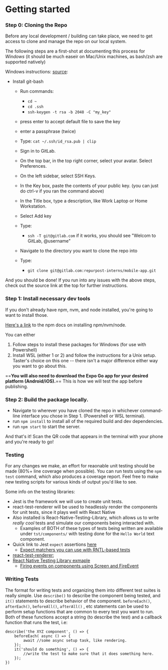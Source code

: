 # Getting started

### Step 0: Cloning the Repo
Before any local development / building can take place, we need to get access to clone and manage the repo on our local system. 

The following steps are a first-shot at documenting this process for *Windows* (it should be much easeir on Mac/Unix machines, as bash/zsh are supported natively)

Windows instructions: [source](https://docs.gitlab.com/ee/user/ssh.html#add-an-ssh-key-to-your-gitlab-account):
- Install git-bash
	- Run commands:
        - `cd ~`
    	- `cd .ssh`
		- `ssh-keygen -t rsa -b 2048 -C "my_key"`
	- press enter to accept default file to save the key
	- enter a passphrase (twice)
	- Type: `cat ~/.ssh/id_rsa.pub | clip`
	- Sign in to GitLab.
	- On the top bar, in the top right corner, select your avatar. Select Preferences.
	- On the left sidebar, select SSH Keys.
	- In the Key box, paste the contents of your public key. (you can just do ctrl-v if you ran the command above)
	- In the Title box, type a description, like Work Laptop or Home Workstation.
	- Select Add key
	- Type:
		- `ssh -T git@gitlab.com`
	if it works, you should see "Welcom to GitLab, @username"

	- Navigate to the directory you want to clone the repo into
	- Type:
		- `git clone git@gitlab.com:repurpost-interns/mobile-app.git`

And you should be done! If you run into any issues with the above steps, check out the source link at the top for further instructions.

### Step 1: Install necessary dev tools
If you don't already have npm, nvm, and node installed, you're going to want to install those. 

[Here's a link](https://docs.npmjs.com/downloading-and-installing-node-js-and-npm) to the npm docs on installing npm/nvm/node.

You can either
1. Follow steps to install these packages for Windows (for use with Powershell)
2. Install WSL (either 1 or 2) and follow the instructions for a Unix setup. Taster's choice on this one -- there isn't a major difference either way you want to go about this. 

==**You will also need to download the Expo Go app for your desired platform (Android/iOS).**== 
This is how we will test the app before publishing. 

### Step 2: Build the package locally.

- Navigate to wherever you have cloned the repo in whichever command-line interface you chose in Step 1. (Powershell or WSL terminal). 
- run `npm install` to install all of the required build and dev dependencies. 
- run `npm start` to start the server. 

And that's it! Scan the QR code that appears in the terminal with your phone and you're ready to go!

### Testing

For any changes we make, an effort for reaonable unit testing should be made (80%+ line coverage when possible). You can run tests using the `npm test` command, which also produces a coverage report. Feel free to make new testing scripts for various kinds of output you'd like to see. 

Some info on the testing libraries:
- Jest is the framework we will use to create unit tests.
- react-test-renderer will be used to headlessly render the components for unit tests, since it plays well with React Native
- Also installed is React-Native-Testing-Library, which allows us to write *really cool* tests and simulate our components being interacted with.
  - Examples of BOTH of these types of tests being written are available under `tst/components/` with testing done for the `Hello World` text component.
- Quick link to Jest `expect` assertions [here](https://jestjs.io/docs/expect)
  - [Expect matchers you can use with RNTL-based tests](https://www.npmjs.com/package/@testing-library/jest-native#matchers)
- [react-test-renderer](https://reactjs.org/docs/test-renderer.html);
- [React Native Testing Library exmaple](https://testing-library.com/docs/react-native-testing-library/example-intro)
  - [Firing events on components using Screen and FireEvent](https://testing-library.com/docs/dom-testing-library/api-events/)

### Writing Tests
The format for writing tests and organizing them into different test suites is really simple. 
Use `describe()` to describe the component being tested, and `it()` statements to describe behavior of the component. 
`beforeEach()`, `afterEach()`, `beforeAll()`, `afterAll()` , etc statements can be used to perform setup functions that are common to every test you want to run.
Both of these functions accept a string (to describe the test) and a callback function that runs the test, i.e:

```
describe('the XYZ component', () => {
	beforeEach( async () => {
		await //some async setup task, like rendering.
	});
	it('should do something', () => {
		//write the test to make sure that it does something here.
	});
})
```
